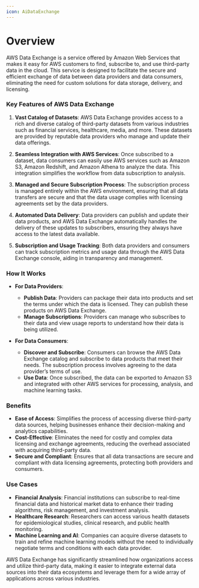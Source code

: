 ```yaml
---
icon: AiDataExchange
---
```

# Overview

AWS Data Exchange is a service offered by Amazon Web Services that makes it easy for AWS customers to find, subscribe to, and use third-party data in the cloud. This service is designed to facilitate the secure and efficient exchange of data between data providers and data consumers, eliminating the need for custom solutions for data storage, delivery, and licensing.

### Key Features of AWS Data Exchange

1. **Vast Catalog of Datasets**: AWS Data Exchange provides access to a rich and diverse catalog of third-party datasets from various industries such as financial services, healthcare, media, and more. These datasets are provided by reputable data providers who manage and update their data offerings.
    
2. **Seamless Integration with AWS Services**: Once subscribed to a dataset, data consumers can easily use AWS services such as Amazon S3, Amazon Redshift, and Amazon Athena to analyze the data. This integration simplifies the workflow from data subscription to analysis.
    
3. **Managed and Secure Subscription Process**: The subscription process is managed entirely within the AWS environment, ensuring that all data transfers are secure and that the data usage complies with licensing agreements set by the data providers.
    
4. **Automated Data Delivery**: Data providers can publish and update their data products, and AWS Data Exchange automatically handles the delivery of these updates to subscribers, ensuring they always have access to the latest data available.
    
5. **Subscription and Usage Tracking**: Both data providers and consumers can track subscription metrics and usage data through the AWS Data Exchange console, aiding in transparency and management.
    

### How It Works

- **For Data Providers**:
    
    - **Publish Data**: Providers can package their data into products and set the terms under which the data is licensed. They can publish these products on AWS Data Exchange.
    - **Manage Subscriptions**: Providers can manage who subscribes to their data and view usage reports to understand how their data is being utilized.
- **For Data Consumers**:
    
    - **Discover and Subscribe**: Consumers can browse the AWS Data Exchange catalog and subscribe to data products that meet their needs. The subscription process involves agreeing to the data provider’s terms of use.
    - **Use Data**: Once subscribed, the data can be exported to Amazon S3 and integrated with other AWS services for processing, analysis, and machine learning tasks.

### Benefits

- **Ease of Access**: Simplifies the process of accessing diverse third-party data sources, helping businesses enhance their decision-making and analytics capabilities.
- **Cost-Effective**: Eliminates the need for costly and complex data licensing and exchange agreements, reducing the overhead associated with acquiring third-party data.
- **Secure and Compliant**: Ensures that all data transactions are secure and compliant with data licensing agreements, protecting both providers and consumers.

### Use Cases

- **Financial Analysis**: Financial institutions can subscribe to real-time financial data and historical market data to enhance their trading algorithms, risk management, and investment analysis.
- **Healthcare Research**: Researchers can access various health datasets for epidemiological studies, clinical research, and public health monitoring.
- **Machine Learning and AI**: Companies can acquire diverse datasets to train and refine machine learning models without the need to individually negotiate terms and conditions with each data provider.

AWS Data Exchange has significantly streamlined how organizations access and utilize third-party data, making it easier to integrate external data sources into their data ecosystems and leverage them for a wide array of applications across various industries.